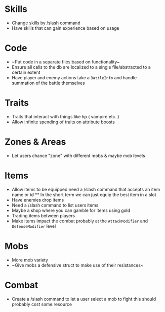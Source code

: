 
# Skills 
* Change skills by /slash command
* Have skills that can gain experience based on usage

# Code
* ~Put code in a separate files based on functionality~
* Ensure all calls to the db are localized to a single file/abstracted to a certain extent
* Have player and enemy actions take a `BattleInfo` and handle summation of the battle themselves

# Traits
* Traits that interact with things like hp ( vampire etc. )
* Allow infinite spending of traits on attribute boosts

# Zones & Areas
* Let users chance "zone" with different mobs & maybe mob levels

# Items
* Allow items to be equipped need a /slash command that accepts an item name or id
** In the short term we can just equip the best item in a slot
* Have enemies drop items
* Need a /slash command to list users items 
* Maybe a shop where you can gamble for items using gold
* Trading items between players
* Make items impact the combat probably at the `AttackModifier` and `DefenseModifier` level

# Mobs
* More mob variety
* ~Give mobs a defensive struct to make use of their resistances~

# Combat
* Create a /slash command to let a user select a mob to fight this should probably cost some resource
